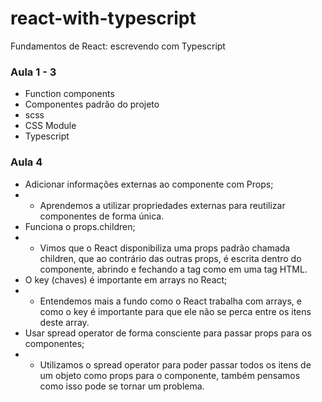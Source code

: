 # react-with-typescript
Fundamentos de React: escrevendo com Typescript

### Aula 1 - 3

* Function components
* Componentes padrão do projeto
* scss
* CSS Module
* Typescript

### Aula 4

* Adicionar informações externas ao componente com Props;
* - Aprendemos a utilizar propriedades externas para reutilizar componentes de forma única.
* Funciona o props.children;
* - Vimos que o React disponibiliza uma props padrão chamada children, que ao contrário das outras props, é escrita dentro do componente, abrindo e fechando a tag como em uma tag HTML.
* O key (chaves) é importante em arrays no React;
* - Entendemos mais a fundo como o React trabalha com arrays, e como o key é importante para que ele não se perca entre os itens deste array.
* Usar spread operator de forma consciente para passar props para os componentes;
* - Utilizamos o spread operator para poder passar todos os itens de um objeto como props para o componente, também pensamos como isso pode se tornar um problema.